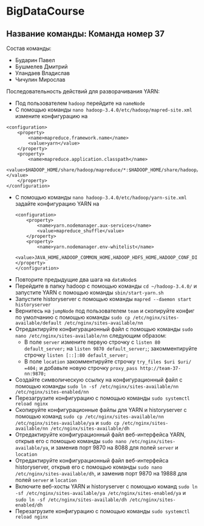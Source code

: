 # BigDataCourse

## Название команды: Команда номер 37

Состав команды:
* Бударин Павел
* Бушмелев Дмитрий
* Уландаев Владислав
* Чичулин Мирослав

Последовательность действий для разворачивания YARN:
* Под пользователем `hadoop` перейдите на `nameNode`
* С помощью команды `nano hadoop-3.4.0/etc/hadoop/mapred-site.xml` измените конфигурацию на
```
<configuration>
    <property>
        <name>mapreduce.framework.name</name>
        <value>yarn</value>
    </property>
    <property>
        <name>mapreduce.application.classpath</name>
        <value>$HADOOP_HOME/share/hadoop/mapreduce/*:$HADOOP_HOME/share/hadoop/mapreduce/lib/*</value>
    </property>
</configuration>
```
* С помощью команды `nano hadoop-3.4.0/etc/hadoop/yarn-site.xml` задайте конфигурацию YARN на
    ```
    <configuration>
        <property>
            <name>yarn.nodemanager.aux-services</name>
            <value>mapreduce_shuffle</value>
        </property>
        <property>
            <name>yarn.nodemanager.env-whitelist</name>
            <value>JAVA_HOME,HADOOP_COMMON_HOME,HADOOP_HDFS_HOME,HADOOP_CONF_DIR,CLASSPATH_PREPEND_DISTCACHE,HADOOP_YARN_HOME,HADOOP_HOM>    </property>
    </configuration>
    ```
* Повторите предыдущие два шага на `dataNode`s
* Перейдите в папку hadoop с помощью команды `cd ~/hadoop-3.4.0/` и запустите YARN с помощью команды `sbin/start-yarn.sh`
* Запустите historyserver с помощью команды `mapred --daemon start historyserver`
* Вернитесь на `jumpNode` под пользователем `team` и скопируйте конфиг по умолчанию с помощью команды `sudo cp /etc/nginx/sites-available/default /etc/nginx/sites-available/nn`
* Отредактируйте конфигурационный файл с помощью команды `sudo nano /etc/nginx/sites-available/nn` следующим образом:
  * В поле `server` измените первую строчку с `listen 80 default_server;` на  `listen 9870 default_server;`; закомментируйте строчку `listen [::]:80 default_server;`
  * В поле `location` закомментируйте строчку `try_files $uri $uri/ =404;` и добавьте новую строчку `proxy_pass http://team-37-nn:9870;`
* Создайте символическую ссылку на конфигурационный файл с помощью команды `sudo ln -sf /etc/nginx/sites-available/nn /etc/nginx/sites-enabled/nn`
* Перезагрузите конфигурацию с помощью команды `sudo systemctl reload nginx`
* Скопируйте конфигурационные файлы для YARN и historyserver с помощью команд `sudo cp /etc/nginx/sites-available/nn /etc/nginx/sites-available/ya` и `sudo cp /etc/nginx/sites-available/nn /etc/nginx/sites-available/dh`
* Отредактируйте конфигурационный файл веб-интерфейса YARN, открыв его с помощью команды `sudo nano /etc/nginx/sites-available/ya`, и заменив порт 9870 на 8088 для полей `server` и `location`
* Отредактируйте конфигурационный файл веб-интерфейса historyserver, открыв его с помощью команды `sudo nano /etc/nginx/sites-available/dh`, и заменив порт 9870 на 19888 для полей `server` и `location`
* Включите веб-хосты YARN и historyserver с помощью команд `sudo ln -sf /etc/nginx/sites-available/ya /etc/nginx/sites-enabled/ya` и `sudo ln -sf /etc/nginx/sites-available/dh /etc/nginx/sites-enabled/dh`
* Перезагрузите конфигурацию с помощью команды `sudo systemctl reload nginx`
